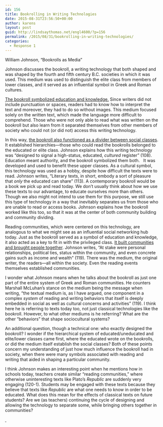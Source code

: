 ```yaml
---
id: 156
title: Bookrolling in Writing Technologies
date: 2015-08-31T23:56:50+00:00
author: karens
layout: post
guid: http://lindsaythomas.net/engl4600/?p=156
permalink: /2015/08/31/bookrolling-in-writing-technologies/
categories:
  - Response 1
---
```

William Johnson, “Bookrolls as Media”

Johnson discusses the bookroll, a writing technology that both shaped and was shaped by the fourth and fifth century B.C. societies in which it was used. This medium was used to distinguish the elite class from members of lower classes, and it served as an influential symbol in Greek and Roman cultures.

<u>The bookroll symbolized education and knowledge.</u> Since writers did not include punctuation or spaces, readers had to know how to interpret the text and moreover, they had to do so without images. This medium focused solely on the written text, which made the language more difficult to comprehend. Those who were not only able to read what was written on the bookroll but also learn from it separated themselves from other members of society who could not (or did not) access this writing technology.

In this way, <u>the bookroll also functioned as a divider between social classes</u>. It established hierarchies—those who could read the bookrolls belonged to the educated or elite class. Johnson explains how this writing technology was “designed to signal a high-status, educated, _cultured_ register” (108). Education meant authority, and the bookroll symbolized them both.   It was developed and used to benefit these upper classes. As a cultural symbol, this technology was used as a hobby, despite how difficult the texts were to read. Johnson writes, “Literary texts, in short, embody a sort of pleasure that _only_ the educated can share” (113). A contemporary bookroll would be a book we pick up and read today. We don’t usually think about how we use these texts to our advantage, to educate ourselves more than others. Though we also might not intend to use them for this purpose, we still use this type of technology in a way that inevitably separates us from those who are unable to read or access books. Johnson explains how the bookroll worked like this too, so that it was at the center of both community building and community dividing.

Reading communities, which were centered on this technology, are analogous to what we might see as an influential social networking hub today. Just as the bookroll served as a symbol of education and knowledge, it also acted as a key to fit in with the privileged class. <u>It built communities and brought people together</u>. Johnson writes, “At stake were personal relationships, political ties, status within the community, and even concrete gains such as income and wealth” (119). There was the medium, the original writer, the readers—all within the society. Even the reading events themselves established communities.

I wonder what Johnson means when he talks about the bookroll as just one part of the entire system of Greek and Roman communities. He counters Marshall McLuhan’s stance on the medium being the message when writing, “the textual medium is, as I have argued, one component in a complex _system_ of reading and writing behaviors that itself is deeply embedded in social as well as cultural concerns and activities” (119). I think here he is referring to texts today too, not just classical technologies like the bookroll. However, to what other mediums is he referring? What are the other “behaviors” that shape sociocultural systems?

An additional question, though a technical one: who exactly designed the bookroll? I wonder if the hierarchical system of educated/uneducated and elite/lower classes came first, where the educated wrote on the bookrolls, or did the medium itself establish the social classes? Both of these points concern my understanding of just how much influence the bookroll had in society, when there were many symbols associated with reading and writing that aided in shaping a particular community.

I think Johnson makes an interesting point when he mentions how in schools today, teachers create similar “reading communities,” where otherwise uninteresting texts like Plato’s _Republic_ are suddenly very engaging (120-1). Students may be engaged with these texts because they believe that texts like _Republic_ are what one needs to know in order to be educated. What does this mean for the effects of classical texts on future students? Are we (as teachers) continuing the cycle of designing and allowing the technology to separate some, while bringing others together in communities?

<u> </u>

&nbsp;

&nbsp;

&nbsp;

&nbsp;

&nbsp;